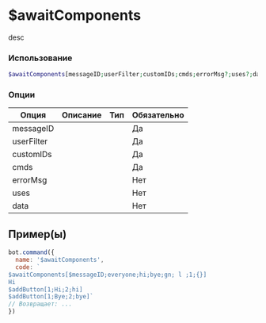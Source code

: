 # $awaitComponents
desc
### Использование
```php
$awaitComponents[messageID;userFilter;customIDs;cmds;errorMsg?;uses?;data?]
```

### Опции

| Опция | Описание | Тип | Обязательно |
|--------|-------------|------|----------|
| messageID |  |  | Да | 
| userFilter |  |  | Да | 
| customIDs |  |  | Да |
| cmds |  |  | Да |
| errorMsg |  |  | Нет |
| uses |  |  | Нет |
| data |  |  | Нет |
## Пример(ы)

```javascript
bot.command({
  name: '$awaitComponents',
  code: `
$awaitComponents[$messageID;everyone;hi;bye;gn; l ;1;{}]
Hi 
$addButton[1;Hi;2;hi]
$addButton[1;Bye;2;bye]`
// Возвращает: ...
})
```